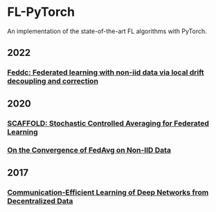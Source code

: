 # FL-PyTorch
An implementation of the state-of-the-art FL algorithms with PyTorch.

## 2022

### [Feddc: Federated learning with non-iid data via local drift decoupling and correction](https://openaccess.thecvf.com/content/CVPR2022/html/Gao_FedDC_Federated_Learning_With_Non-IID_Data_via_Local_Drift_Decoupling_CVPR_2022_paper.html)



## 2020

### [SCAFFOLD: Stochastic Controlled Averaging for Federated Learning](http://proceedings.mlr.press/v119/karimireddy20a.html)

### [On the Convergence of FedAvg on Non-IID Data](https://arxiv.org/pdf/1907.02189.pdf)

## 2017

### [Communication-Efficient Learning of Deep Networks from Decentralized Data](https://proceedings.mlr.press/v54/mcmahan17a?ref=https://githubhelp.com)

